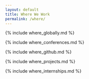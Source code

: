 ```yaml
---
layout: default
title: Where We Work
permalink: /where/
---
```


{% include where_globally.md %}

{% include where_conferences.md %}

{% include where_github.md %}

{% include where_projects.md %}

{% include where_internships.md %}
